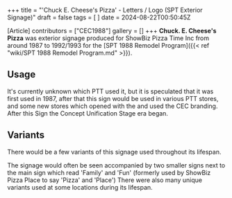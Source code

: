 +++
title = "'Chuck E. Cheese's Pizza' - Letters / Logo (SPT Exterior Signage)"
draft = false
tags = [ ]
date = 2024-08-22T00:50:45Z

[Article]
contributors = ["CEC1988"]
gallery = []
+++
****Chuck. E. Cheese's Pizza**** was exterior signage produced for ShowBiz Pizza Time Inc from around 1987 to 1992/1993 for the [SPT 1988 Remodel Program]({{< ref "wiki/SPT 1988 Remodel Program.md" >}}). 

## Usage ##
It's currently unknown which PTT used it, but it is speculated that it was first used in 1987, after that this sign would be used in various PTT stores, and some new stores which opened with the  and used the CEC branding. After this Sign the Concept Unification Stage era began.

## Variants ##
There would be a few variants of this signage used throughout its lifespan.

The signage would often be seen accompanied by two smaller signs next to the main sign which read 'Family' and 'Fun' (formerly used by ShowBiz Pizza Place to say 'Pizza' and 'Place') There were also many unique variants used at some locations during its lifespan.